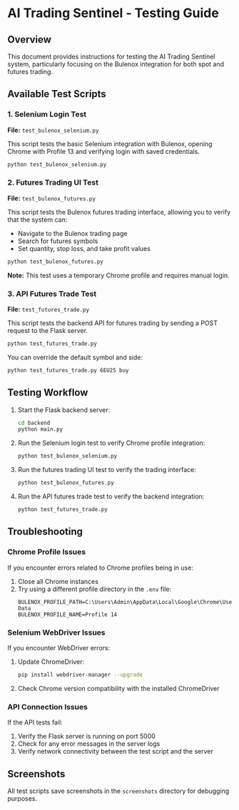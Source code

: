 # AI Trading Sentinel - Testing Guide

## Overview
This document provides instructions for testing the AI Trading Sentinel system, particularly focusing on the Bulenox integration for both spot and futures trading.

## Available Test Scripts

### 1. Selenium Login Test
**File:** `test_bulenox_selenium.py`

This script tests the basic Selenium integration with Bulenox, opening Chrome with Profile 13 and verifying login with saved credentials.

```bash
python test_bulenox_selenium.py
```

### 2. Futures Trading UI Test
**File:** `test_bulenox_futures.py`

This script tests the Bulenox futures trading interface, allowing you to verify that the system can:
- Navigate to the Bulenox trading page
- Search for futures symbols
- Set quantity, stop loss, and take profit values

```bash
python test_bulenox_futures.py
```

**Note:** This test uses a temporary Chrome profile and requires manual login.

### 3. API Futures Trade Test
**File:** `test_futures_trade.py`

This script tests the backend API for futures trading by sending a POST request to the Flask server.

```bash
python test_futures_trade.py
```

You can override the default symbol and side:

```bash
python test_futures_trade.py 6EU25 buy
```

## Testing Workflow

1. Start the Flask backend server:
   ```bash
   cd backend
   python main.py
   ```

2. Run the Selenium login test to verify Chrome profile integration:
   ```bash
   python test_bulenox_selenium.py
   ```

3. Run the futures trading UI test to verify the trading interface:
   ```bash
   python test_bulenox_futures.py
   ```

4. Run the API futures trade test to verify the backend integration:
   ```bash
   python test_futures_trade.py
   ```

## Troubleshooting

### Chrome Profile Issues

If you encounter errors related to Chrome profiles being in use:

1. Close all Chrome instances
2. Try using a different profile directory in the `.env` file:
   ```
   BULENOX_PROFILE_PATH=C:\Users\Admin\AppData\Local\Google\Chrome\User Data
   BULENOX_PROFILE_NAME=Profile 14
   ```

### Selenium WebDriver Issues

If you encounter WebDriver errors:

1. Update ChromeDriver:
   ```bash
   pip install webdriver-manager --upgrade
   ```

2. Check Chrome version compatibility with the installed ChromeDriver

### API Connection Issues

If the API tests fail:

1. Verify the Flask server is running on port 5000
2. Check for any error messages in the server logs
3. Verify network connectivity between the test script and the server

## Screenshots

All test scripts save screenshots in the `screenshots` directory for debugging purposes.